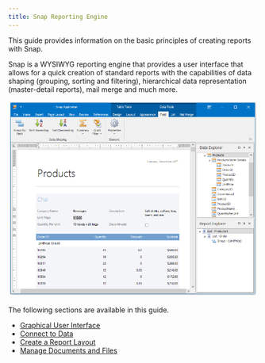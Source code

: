 ```yaml
---
title: Snap Reporting Engine
---
```

This guide provides information on the basic principles of creating reports with Snap.

Snap is a WYSIWYG reporting engine that provides a user interface that allows for a quick creation of standard reports with the capabilities of data shaping (grouping, sorting and filtering), hierarchical data representation (master-detail reports), mail merge and much more.

![snap-eud-root](../images/Img23911.png)

The following sections are available in this guide.
* [Graphical User Interface](../../interface-elements-for-desktop/articles/snap-reporting-engine/graphical-user-interface.md)
* [Connect to Data](../../interface-elements-for-desktop/articles/snap-reporting-engine/connect-to-data.md)
* [Create a Report Layout](../../interface-elements-for-desktop/articles/snap-reporting-engine/create-a-report-layout.md)
* [Manage Documents and Files](../../interface-elements-for-desktop/articles/snap-reporting-engine/manage-documents-and-files.md)